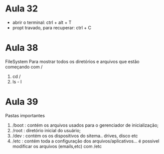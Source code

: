 # Aula 32
- abrir o terminal: ctrl + alt + T
- propt travado,  para recuperar: ctrl + C
# Aula 38
FileSystem
Para mostrar todos os diretórios e arquivos que estão começando com /
1. cd /
2. ls - l
# Aula 39
Pastas importantes
1. /boot : contém os arquivos usados para o gerenciador de inicialização;
2. /root : diretório inicial do usuário;
3. /dev : contém os os dispositivos do sitema.. drives, disco etc
4. /etc : contém toda a configuração dos arquivos/aplicativos... é possivel modificar os arquivos (emails,etc) com /etc
